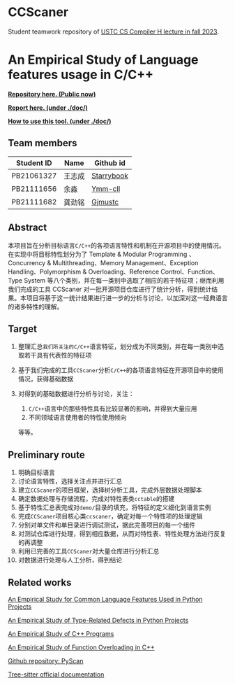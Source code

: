 # CCScaner

Student teamwork repository of [USTC CS Compiler H lecture in fall 2023](https://github.com/ustc-compiler/2023fall-CS-teamworks).



# An Empirical Study of Language features usage in C/C++

**[Repository here. (Public now)](https://github.com/Starrybook/ccscaner)**

**[Report here. (under ./doc/)](https://github.com/Starrybook/ccscaner/blob/master/doc/Report.md)**

**[How to use this tool. (under ./doc/)](https://github.com/Starrybook/ccscaner/blob/master/doc/scripts-examples.md)**

## Team members

| Student ID | Name   | Github id                                   |
| ---------- | ------ | ------------------------------------------- |
| PB21061327 | 王志成 | [Starrybook](https://github.com/Starrybook) |
| PB21111656 | 余淼   | [Ymm-cll](https://github.com/Ymm-cll)       |
| PB21111682 | 龚劲铭 | [Gjmustc](https://github.com/Gjmustc)       |

## Abstract

本项目旨在分析目标语言`C/C++`的各项语言特性和机制在开源项目中的使用情况。在实现中将目标特性划分为了  Template & Modular Programming 、Concurrency & Multithreading、Memory Management、Exception Handling、Polymorphism & Overloading、Reference Control、Function、Type System  等八个类别，并在每一类别中选取了相应的若干特征项；继而利用我们完成的工具 CCScaner 对一批开源项目仓库进行了统计分析，得到统计结果。本项目将基于这一统计结果进行进一步的分析与讨论，以加深对这一经典语言的诸多特性的理解。



## Target

1.  整理汇总`我们所关注的C/C++`语言特征，划分成为不同类别，并在每一类别中选取若干具有代表性的特征项

2.  基于我们完成的工具`CCScaner`分析`C/C++`的各项语言特征在开源项目中的使用情况，获得基础数据

3.  对得到的基础数据进行分析与讨论，关注：

    1.  `C/C++`语言中的那些特性具有比较显著的影响，并得到大量应用
    2.  不同领域语言使用者的特性使用倾向

    等等。



## Preliminary route

1.  明确目标语言
2.  讨论语言特性，选择关注点并进行汇总
3.  建立`CCScaner`的项目框架，选择树分析工具，完成外层数据处理脚本
4.  确定数据处理与存储流程，完成对特性表类`cctable`的搭建
5.  基于特性汇总表完成对`demo/`目录的填充，将特征的定义细化到语言实例
6.  完成`CCScaner`项目核心类`ccscaner`，确定对每一个特性项的处理逻辑
7.  分别对单文件和单目录进行调试测试，据此完善项目的每一个组件
8.  对测试仓库进行处理，得到相应数据，从而对特性表、特性处理方法进行反复的再调整
9.  利用已完善的工具`CCScaner`对大量仓库进行分析汇总
10.  对数据进行处理与人工分析，得到结论



## Related works

[An Empirical Study for Common Language Features Used in Python Projects](https://ieeexplore.ieee.org/abstract/document/9425916)

[An Empirical Study of Type-Related Defects in Python Projects](https://ieeexplore.ieee.org/document/9436020)

[An Empirical Study of C++ Programs](https://citeseerx.ist.psu.edu/document?repid=rep1&type=pdf&doi=60944615a1a9e432d1d4338b528e60e7dc9de3c3)

[An Empirical Study of Function Overloading in C++](https://ieeexplore.ieee.org/document/4637538)

[Github repository: PyScan](https://github.com/S4Plus/PyScan)

[Tree-sitter official documentation](https://github.com/tree-sitter/py-tree-sitter)